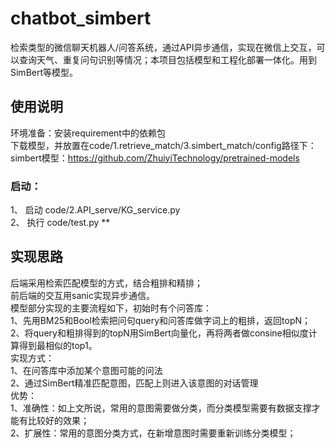 # chatbot_simbert
检索类型的微信聊天机器人/问答系统，通过API异步通信，实现在微信上交互，可以查询天气、重复问句识别等情况；本项目包括模型和工程化部署一体化。用到SimBert等模型。  
## 使用说明  
环境准备：安装requirement中的依赖包  
下载模型，并放置在code/1.retrieve_match/3.simbert_match/config路径下：  
simbert模型：https://github.com/ZhuiyiTechnology/pretrained-models  
### 启动：  
1、 启动 code/2.API_serve/KG_service.py  
2、 执行 code/test.py **    
## 实现思路  
后端采用检索匹配模型的方式，结合粗排和精排；  
前后端的交互用sanic实现异步通信。  
  模型部分实现的主要流程如下，初始时有个问答库：  
1、先用BM25和Bool检索把问句query和问答库做字词上的粗排，返回topN；  
2、将query和粗排得到的topN用SimBert向量化，再将两者做consine相似度计算得到最相似的top1。  
实现方式：  
1、在问答库中添加某个意图可能的问法  
2、通过SimBert精准匹配意图，匹配上则进入该意图的对话管理  
优势：   
1、准确性：如上文所说，常用的意图需要做分类，而分类模型需要有数据支撑才能有比较好的效果；   
2、扩展性：常用的意图分类方式，在新增意图时需要重新训练分类模型；  
 
